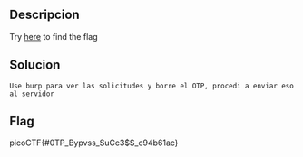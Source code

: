## Descripcion

Try [here](http://titan.picoctf.net:58929/) to find the flag
## Solucion
```
Use burp para ver las solicitudes y borre el OTP, procedi a enviar eso al servidor
```

## Flag
picoCTF{#0TP_Bypvss_SuCc3$S_c94b61ac}